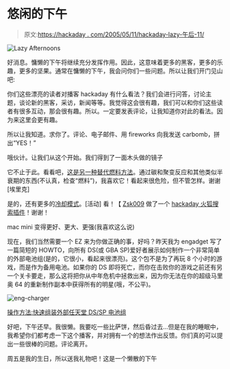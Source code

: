 # 悠闲的下午

> 原文:[https://hackaday . com/2005/05/11/hackaday-lazy-午后-11/](https://hackaday.com/2005/05/11/hackaday-lazy-afternoons-11/)

![Lazy Afternoons](img/221f9ce0f34bb6e2a6bd9b3118af1d72.png)

好消息。慵懒的下午将继续充分发挥作用。因此，这意味着更多的黑客，更多的乐趣，更多的坚果。通常在慵懒的下午，我会问你们一些问题。所以让我们开门见山吧:

你们这些漂亮的读者对播客 hackaday 有什么看法？我们会进行问答，讨论主题，谈论新的黑客，采访，新闻等等。我觉得这会很有趣，我们可以和你们这些读者有很多互动，那会很有趣。所以。一定要发表评论，让我知道你对此的看法。因为来这里会更有趣。

所以让我知道。求你了。评论、电子邮件、用 fireworks 向我发送 carbomb，拼出“YES！”

哦伙计。让我们从这个开始。我们得到了一面木头做的镜子

它不止于此。看看吧，[这是另一种替代燃料方法](http://jlnlabs.online.fr/bingofuel/index.htm)。通过碳和聚变反应和其他类似半衰期的东西(不认真，检查“燃料”)，我喜欢它！看起来很危险，但不管怎样。谢谢[埃里克]

是的，还有更多的[冷却模式](http://www.g4tv.com/techtvvault/features/37474/Build_a_Submersion_Cooling_Case.html)。[活动]
看！【 [Zsk009](http://zsk009.diplomatheband.net/) 做了一个 [hackaday 火狐搜索插件](http://zsk009.diplomatheband.net/firefox)！谢谢！

mac mini 变得更好、更大、更强(我喜欢这么说)

现在，我们当然需要一个 EZ 来为你做正确的事，好吗？昨天我为 engadget 写了一篇简短的 HOWTO，向所有 DS(或 GBA SP)爱好者展示如何制作一个非常简单的外部电池组(是的，它很小，看起来很漂亮)。这个包不是为了再玩 8 个小时的游戏，而是作为备用电池。如果你的 DS 即将死亡，而你在击败你的游戏之前还有另一个关卡要走，那么这将把你从中年危机中拯救出来，因为你无法在你的超级马里奥 64 的重新制作副本中获得所有的明星(哦，不公平)。

![eng-charger](img/dbccede2c042ae0fa42cbdd7515cd5a6.png)

[操作方法:快速组装外部任天堂 DS/SP 电池组](http://engadget.com/entry/1234000093042918/)

好吧，下午还早。我很懒。我要吃一些比萨饼，然后昏过去…但是在我的睡眠中，我希望你们都考虑一下这个播客，并对拥有一个的想法作出反馈。你们真的可以提出一些很棒的问题。评论离开。

周五是我的生日，所以送我礼物吧！这是一个懒散的下午